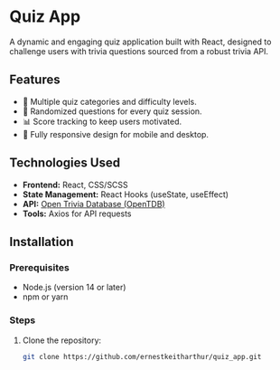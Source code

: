 # Quiz App  

A dynamic and engaging quiz application built with React, designed to challenge users with trivia questions sourced from a robust trivia API.  

## Features  
- 🎯 Multiple quiz categories and difficulty levels.  
- 🔄 Randomized questions for every quiz session.  
- 📊 Score tracking to keep users motivated.  
- 📱 Fully responsive design for mobile and desktop.  

## Technologies Used  
- **Frontend:** React, CSS/SCSS  
- **State Management:** React Hooks (useState, useEffect)  
- **API:** [Open Trivia Database (OpenTDB)](https://opentdb.com/api_config.php)  
- **Tools:** Axios for API requests  

## Installation  

### Prerequisites  
- Node.js (version 14 or later)  
- npm or yarn  

### Steps  
1. Clone the repository:  
   ```bash  
   git clone https://github.com/ernestkeitharthur/quiz_app.git  
